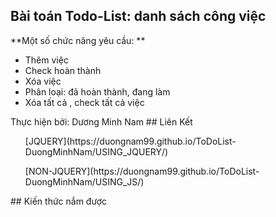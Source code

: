 ## Bài toán Todo-List: danh sách công việc
**Một số chức năng yêu cầu: **
<ul>
  <li> Thêm việc </li>
  <li> Check hoàn thành</li>
  <li> Xóa việc </li>
  <li> Phân loại: đã hoàn thành, đang làm </li>
  <li> Xóa tất cả , check tất cả việc </li>
</ul>
Thực hiện  bởi: Dương Minh Nam
## Liên Kết
<ul> [JQUERY](https://duongnam99.github.io/ToDoList-DuongMinhNam/USING_JQUERY/) </ul>
<ul> [NON-JQUERY](https://duongnam99.github.io/ToDoList-DuongMinhNam/USING_JS/) </ul>
## Kiến thức nắm được
